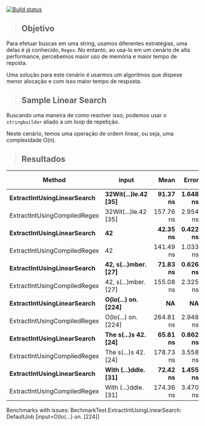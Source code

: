 [![Build status](https://ci.appveyor.com/api/projects/status/ucxwgqb0ypj73tt9?svg=true)](https://ci.appveyor.com/project/adeildo-oliveira/StringLinearSearch)

>## Objetivo
Para efetuar buscas em uma string, usamos diferentes estratégias, uma delas é já conhecido, `Regex`. No entanto, ao usa-lo em um cenário de alta performance, percebemos maior uso de memória e maior tempo de reposta.

Uma solução para este cenário é usarmos um algoritmos que dispese menor alocação e com isso maior tempo de resposta.

>## Sample Linear Search
Buscando uma maneira de como resolver isso, podemos usar o `stringbuilder` aliado a um loop de repetição.

Neste cenário, temos uma operação de ordem linear, ou seja, uma complexidade O(n).

>## Resultados

|                       Method |                input |      Mean |    Error |   StdDev |  Gen 0 | Gen 1 | Gen 2 | Allocated |
|----------------------------- |--------------------- |----------:|---------:|---------:|-------:|------:|------:|----------:|
|  **ExtractIntUsingLinearSearch** | **32Wit(...)le.42 [35]** |  **91.37 ns** | **1.648 ns** | **1.692 ns** | **0.0126** |     **-** |     **-** |      **40 B** |
| ExtractIntUsingCompiledRegex | 32Wit(...)le.42 [35] | 157.76 ns | 2.954 ns | 2.764 ns | 0.0763 |     - |     - |     240 B |
|  **ExtractIntUsingLinearSearch** |                   **42** |  **42.35 ns** | **0.422 ns** | **0.352 ns** | **0.0102** |     **-** |     **-** |      **32 B** |
| ExtractIntUsingCompiledRegex |                   42 | 141.49 ns | 1.033 ns | 0.915 ns | 0.0663 |     - |     - |     208 B |
|  **ExtractIntUsingLinearSearch** | **42, s(...)mber. [27]** |  **71.83 ns** | **0.626 ns** | **0.489 ns** | **0.0101** |     **-** |     **-** |      **32 B** |
| ExtractIntUsingCompiledRegex | 42, s(...)mber. [27] | 155.08 ns | 2.325 ns | 2.175 ns | 0.0763 |     - |     - |     240 B |
|  **ExtractIntUsingLinearSearch** |  **O(lo(...) on. [224]** |        **NA** |       **NA** |       **NA** |      **-** |     **-** |     **-** |         **-** |
| ExtractIntUsingCompiledRegex |  O(lo(...) on. [224] | 264.81 ns | 2.948 ns | 2.614 ns | 0.0739 |     - |     - |     232 B |
|  **ExtractIntUsingLinearSearch** | **The s(...)s 42. [24]** |  **65.81 ns** | **0.862 ns** | **0.764 ns** | **0.0101** |     **-** |     **-** |      **32 B** |
| ExtractIntUsingCompiledRegex | The s(...)s 42. [24] | 178.73 ns | 3.558 ns | 5.215 ns | 0.0763 |     - |     - |     240 B |
|  **ExtractIntUsingLinearSearch** | **With (...)ddle. [31]** |  **72.42 ns** | **1.455 ns** | **1.557 ns** | **0.0101** |     **-** |     **-** |      **32 B** |
| ExtractIntUsingCompiledRegex | With (...)ddle. [31] | 174.36 ns | 3.470 ns | 5.797 ns | 0.0763 |     - |     - |     240 B |

Benchmarks with issues:
  BechmarkTest.ExtractIntUsingLinearSearch: DefaultJob [input=O(lo(...) on. [224]]
